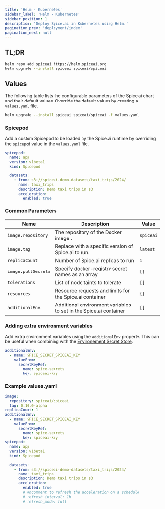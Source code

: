 ```yaml
---
title: 'Helm - Kubernetes'
sidebar_label: 'Helm - Kubernetes'
sidebar_position: 1
description: 'Deploy Spice.ai in Kubernetes using Helm.'
pagination_prev: 'deployment/index'
pagination_next: null
---
```


## TL;DR

```bash
helm repo add spiceai https://helm.spiceai.org
helm upgrade --install spiceai spiceai/spiceai
```

## Values

The following table lists the configurable parameters of the Spice.ai chart and their default values. Override the default values by creating a `values.yaml` file.

```bash
helm upgrade --install spiceai spiceai/spiceai -f values.yaml
```

### Spicepod

Add a custom Spicepod to be loaded by the Spice.ai runtime by overriding the `spicepod` value in the `values.yaml` file.

```yaml
spicepod:
  name: app
  version: v1beta1
  kind: Spicepod

  datasets:
    - from: s3://spiceai-demo-datasets/taxi_trips/2024/
      name: taxi_trips
      description: Demo taxi trips in s3
      acceleration:
        enabled: true
```

### Common Parameters

| Name                | Description                                                                                          | Value                  |
| ------------------- | ---------------------------------------------------------------------------------------------------- | ---------------------- |
| `image.repository`    | The repository of the Docker image .                                                                           | `spiceai`        |
| `image.tag`  | Replace with a specific version of Spice.ai to run.                                                                              | `latest` |
| `replicaCount`      | Number of Spice.ai replicas to run | `1`                   |
| `image.pullSecrets` | Specify docker-registry secret names as an array                                                     | `[]`                   |
| `tolerations`      | List of node taints to tolerate                                        | `[]`                   |
| `resources`        | Resource requests and limits for the Spice.ai container                                              | `{}`                   |
| `additionalEnv`    | Additional environment variables to set in the Spice.ai container                                   | `[]`                   |


### Adding extra environment variables

Add extra environment variables using the `additionalEnv` property. This can be useful when combining with the [Environement Secret Store](../../secret-stores/env/index.md).

```yaml
additionalEnv:
  - name: SPICE_SECRET_SPICEAI_KEY
    valueFrom:
      secretKeyRef:
        name: spice-secrets
        key: spiceai-key
```

### Example values.yaml

```yaml
image:
  repository: spiceai/spiceai
  tag: 0.10.0-alpha
replicaCount: 1
additionalEnv:
  - name: SPICE_SECRET_SPICEAI_KEY
    valueFrom:
      secretKeyRef:
        name: spice-secrets
        key: spiceai-key
spicepod:
  name: app
  version: v1beta1
  kind: Spicepod

  datasets:
    - from: s3://spiceai-demo-datasets/taxi_trips/2024/
      name: taxi_trips
      description: Demo taxi trips in s3
      acceleration:
        enabled: true
        # Uncomment to refresh the acceleration on a schedule
        # refresh_interval: 1h
        # refresh_mode: full
```